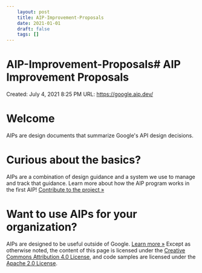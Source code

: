 ```yaml
---
 	layout: post
 	title: AIP-Improvement-Proposals
 	date: 2021-01-01
 	draft: false
 	tags: []
---
```


# AIP-Improvement-Proposals# AIP Improvement Proposals
Created: July 4, 2021 8:25 PM
URL: https://google.aip.dev/
# Welcome
AIPs are design documents that summarize Google's API design decisions.
# Curious about the basics?
AIPs are a combination of design guidance and a system we use to manage and track that guidance.
Learn more about how the AIP program works in the first AIP!
[Contribute to the project »](https://google.aip.dev/contributing)
# Want to use AIPs for your organization?
AIPs are designed to be useful outside of Google.
[Learn more »](https://google.aip.dev/adopting)
Except as otherwise noted, the content of this page is licensed under the [Creative Commons Attribution 4.0 License](https://creativecommons.org/licenses/by/4.0/), and code samples are licensed under the [Apache 2.0 License](https://www.apache.org/licenses/LICENSE-2.0).
